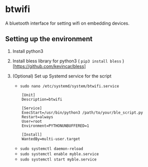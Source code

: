 # btwifi

A bluetooth interface for setting wifi on embedding devices.

## Setting up the environment

1. Install python3
 <!--  mark down link to `` -->
2. Install bless library for python3 ( `pip3 install bless` )[https://github.com/kevincar/bless]
3. (Optional) Set up Systemd service for the script

    - `sudo nano /etc/systemd/system/btwifi.service`

    ```
        [Unit]
        Description=btwifi

        [Service]
        ExecStart=/usr/bin/python3 /path/to/your/ble_script.py
        Restart=always
        User=root
        Environment=PYTHONUNBUFFERED=1

        [Install]
        WantedBy=multi-user.target
    ```

    - `sudo systemctl daemon-reload`
    - `sudo systemctl enable myble.service`
    - `sudo systemctl start myble.service`
